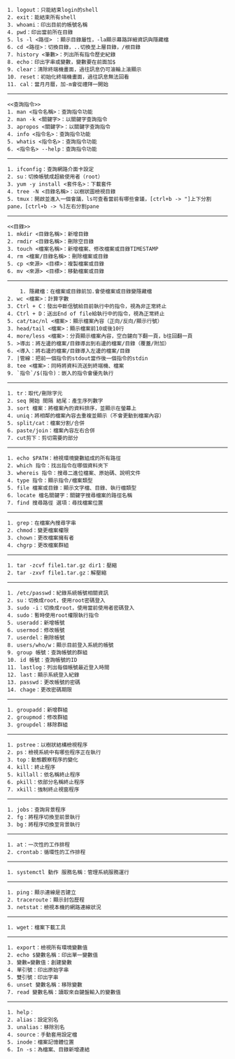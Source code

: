   
	1. logout：只能結束login的shell
	2. exit：能結束所有shell
	3. whoami：印出目前的帳號名稱
	4. pwd：印出當前所在目錄
	5. ls -l <路徑> ：顯示目錄屬性，-la顯示幕路詳細資訊與隱藏檔
	6. cd <路徑>：切換目錄，..切換至上層目錄，/根目錄
	7. history <筆數>：列出所有指令歷史紀錄
	8. echo：印出字串或變數，變數要在前面加$
	9. clear：清除終端機畫面，過往訊息仍可滾輪上滾顯示
	10. reset：初始化終端機畫面，過往訊息無法回看
	11. cal：當月月曆，加-m會從禮拜一開始
	
---

    <<查詢指令>>
	1. man <指令名稱>：查詢指令功能
	2. man -k <關鍵字>：以關鍵字查詢指令
	3. apropos <關鍵字>：以關鍵字查詢指令
	4. info <指令名>：查詢指令功能
	5. whatis <指令名>：查詢指令功能
	6. <指令名> --help：查詢指令功能

---

	1. ifconfig：查詢網路介面卡設定
	2. su：切換帳號成超級使用者（root）
	3. yum -y install <套件名>：下載套件
	4. tree -N <目錄名稱>：以樹狀圖檢視目錄
	5. tmux：開啟並進入一個會議，ls可查看當前有哪些會議，[ctrl+b -> "]上下分割pane，[ctrl+b -> %]左右分割pane

---

    <<目錄>>
	1. mkdir <目錄名稱>：新增目錄
	2. rmdir <目錄名稱>：刪除空目錄
	3. touch <檔案名稱>：新增檔案、修改檔案或目錄TIMESTAMP
	4. rm <檔案/目錄名稱>：刪除檔案或目錄
	5. cp <來源> <目標>：複製檔案或目錄
	6. mv <來源> <目標>：移動檔案或目錄

---

        1. 隱藏檔：在檔案或目錄前加.會使檔案或目錄變隱藏檔
	2. wc <檔案>：計算字數
	3. Ctrl + C：發出中斷信號給目前執行中的指令，視為非正常終止
	4. Ctrl + D：送出End of file給執行中的指令，視為正常終止
	5. cat/tac/nl <檔案>：顯示檔案內容（正向/反向/顯示行號）
	3. head/tail <檔案>：顯示檔案前10或後10行
	4. more/less <檔案>：分頁顯示檔案內容，空白鍵向下翻一頁，b往回翻一頁
	5. >導出：將左邊的檔案/目錄導出到右邊的檔案/目錄（覆蓋/附加）
	6. <導入：將右邊的檔案/目錄導入左邊的檔案/目錄
	7. |管線：把前一個指令的stdout當作後一個指令的stdin
	8. tee <檔案>：同時將資料流送到終端機、檔案
	9. `指令`/$(指令)：嵌入的指令會優先執行

---

	1. tr：取代/刪除字元
	2. seq 開始 間隔 結尾：產生序列數字
	3. sort 檔案：將檔案內的資料排序，並顯示在螢幕上
	4. uniq：將相鄰的檔案內容去重複並顯示（不會更動到檔案內容）
	5. split/cat：檔案分割/合併
	6. paste/join：檔案內容左右合併
	7. cut剪下：剪切需要的部分

---

	1. echo $PATH：檢視環境變數組成的所有路徑
	2. which 指令：找出指令在哪個資料夾下
	3. whereis 指令：搜尋二進位檔案、原始碼、說明文件
	4. type 指令：顯示指令/檔案類型
	5. file 檔案或目錄：顯示文字檔、目錄、執行檔類型
	6. locate 檔名關鍵字：關鍵字搜尋檔案的路徑名稱
	7. find 搜尋路徑 選項：尋找檔案位置

---

	1. grep：在檔案內搜尋字串
	2. chmod：變更檔案權限
	3. chown：更改檔案擁有者
	4. chgrp：更改檔案群組

---

	1. tar -zcvf file1.tar.gz dir1：壓縮
	2. tar -zxvf file1.tar.gz：解壓縮

---

	1. /etc/passwd：紀錄系統帳號相關資訊
	2. su：切換成root，使用root密碼登入
	3. sudo -i：切換成root，使用當前使用者密碼登入
	4. sudo：暫時使用root權限執行指令
	5. useradd：新增帳號
	6. usermod：修改帳號
	7. userdel：刪除帳號
	8. users/who/w：顯示目前登入系統的帳號
	9. group 帳號：查詢帳號的群組
	10. id 帳號：查詢帳號的ID
	11. lastlog：列出每個帳號最近登入時間
	12. last：顯示系統登入紀錄
	13. passwd：更改帳號的密碼
	14. chage：更改密碼期限

---

	1. groupadd：新增群組
	2. groupmod：修改群組
	3. groupdel：移除群組

---

	1. pstree：以樹狀結構檢視程序
	2. ps：檢視系統中有哪些程序正在執行
	3. top：動態觀察程序的變化
	4. kill：終止程序
	5. killall：依名稱終止程序
	6. pkill：依部分名稱終止程序
	7. xkill：強制終止視窗程序

---

	1. jobs：查詢背景程序
	2. fg：將程序切換至前景執行
	3. bg：將程序切換至背景執行

---

	1. at：一次性的工作排程
	2. crontab：循環性的工作排程

---

	1. systemctl 動作 服務名稱：管理系統服務運行

---

	1. ping：顯示連線是否建立
	2. traceroute：顯示封包歷程
	3. netstat：檢視本機的網路連線狀況

---

	1. wget：檔案下載工具

---

	1. export：檢視所有環境變數值
	2. echo $變數名稱：印出單一變數值
	3. 變數=變數值：創建變數
	4. 單引號：印出原始字串
	5. 雙引號：印出字串
	6. unset 變數名稱：移除變數
	7. read 變數名稱：讀取來自鍵盤輸入的變數值

---

	1. help：
	2. alias：設定別名
	3. unalias：移除別名
	4. source：手動套用設定檔
	5. inode：檔案記憶體位置
	6. In -s：為檔案、目錄新增連結
